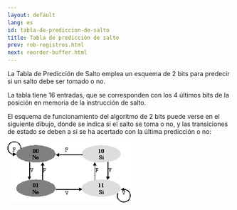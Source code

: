 ```yaml
---
layout: default
lang: es
id: tabla-de-prediccion-de-salto
title: Tabla de predicción de salto
prev: rob-registros.html
next: reorder-buffer.html
---
```


La Tabla de Predicción de Salto emplea un esquema de 2 bits para predecir si un salto debe ser tomado o no.

La tabla tiene 16 entradas, que se corresponden con los 4 últimos bits de la posición en memoria de la instrucción de salto.

El esquema de funcionamiento del algoritmo de 2 bits puede verse en el siguiente dibujo, donde se indica si el salto se toma o no, y las transiciones de estado se deben a si se ha acertado con la última predicción o no:

![](imgs/bm41.png)

